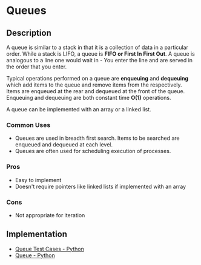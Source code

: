 # Queues
## Description
A queue is similar to a stack in that it is a collection of data in a particular order. While a stack is LIFO, a queue is **FIFO or First In First Out**. A queue is analogous to a line one would wait in - You enter the line and are served in the order that you enter.

Typical operations performed on a queue are **enqueuing** and **dequeuing** which add items to the queue and remove items from the respectively. Items are enqueued at the rear and dequeued at the front of the queue. Enqueuing and dequeuing are both constant time **O(1)** operations.

A queue can be implemented with an array or a linked list.      

### Common Uses
- Queues are used in breadth first search. Items to be searched are enqueued and dequeued at each level.
- Queues are often used for scheduling execution of processes.

### Pros
- Easy to implement
- Doesn't require pointers like linked lists if implemented with an array

### Cons
- Not appropriate for iteration

## Implementation
- [Queue Test Cases - Python](./queues_test.py)
- [Queue - Python](./queues.py)
